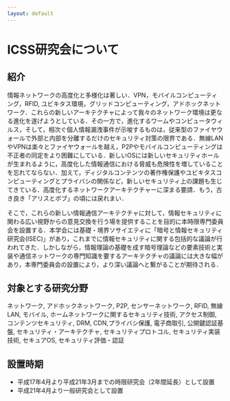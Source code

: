 ```yaml
---
layout: default
---
```


# ICSS研究会について

## 紹介
情報ネットワークの高度化と多様化は著しい．VPN，モバイルコンピューティング，RFID, ユビキタス環境，グリッドコンピューティング，アドホックネットワーク．これらの新しいアーキテクチャによって我々のネットワーク環境は更なる進化を遂げようとしている．その一方で，進化するワームやコンピュータウィルス，そして，相次ぐ個人情報漏洩事件が示唆するものは，従来型のファイヤウォールで外部と内部を分離するだけのセキュリティ対策の限界である．無線LANやVPNは楽々とファイヤウォールを越え，P2Pやモバイルコンピューティングは不正者の同定をより困難にしている．新しいOSには新しいセキュリティホールが生まれるように，高度化した情報通信における脅威も危険性を増していることを忘れてならない．加えて，ディジタルコンテンツの著作権保護やユビキタスコンピューティングとプライバシの関係など，新しいセキュリティ上の課題も生じてきている．高度化するネットワークアーキテクチャーに深まる要請．もう，古き良き「アリスとボブ」の頃には戻れまい．

そこで，これらの新しい情報通信アーキテクチャに対して，情報セキュリティに関わる広い視野からの意見交換を行う場を提供することを目的に本時限専門委員会を設置する．本学会には基礎・境界ソサイエティに「暗号と情報セキュリティ研究会(ISEC)」があり，これまでに情報セキュリティに関する包括的な議論が行われてきた．しかしながら，情報理論の基礎を成す暗号理論などの要素技術と実装や通信ネットワークの専門知識を要するアーキテクチャの議論には大きな幅があり，本専門委員会の設置により，より深い議論へと繋がることが期待される．

## 対象とする研究分野
ネットワーク, アドホックネットワーク, P2P, センサーネットワーク, RFID, 無線LAN, モバイル, ホームネットワークに関するセキュリティ技術, アクセス制御, コンテンツセキュリティ, DRM, CDN,プライバシ保護, 電子商取引, 公開鍵認証基盤, セキュリティ・アーキテクチャ, セキュリティプロトコル, セキュリティ実装技術, セキュアOS, セキュリティ評価・認証

## 設置時期
- 平成17年4月より平成21年3月までの時限研究会（2年間延長）として設置
- 平成21年4月より一般研究会として設置
